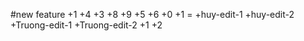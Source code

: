 #new feature +1 +4 +3 +8 +9 +5 +6 +0 +1 = +huy-edit-1 +huy-edit-2 +Truong-edit-1 +Truong-edit-2 +1 +2
